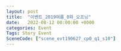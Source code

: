 ```yaml
---
layout: post
title:  "이벤트_2019여름_0화_오프닝"
date:   2022-08-12 00:00:00 +0000
categories: Event
Tags: Story Event
SceneCode: ["scene_evt190627_cp0_q1_s10"]
---
```


